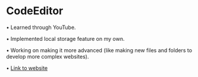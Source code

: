 # CodeEditor
• Learned through YouTube.

• Implemented local storage feature on my own.

• Working on making it more advanced (like making new files and folders to develop more complex websites).



• [Link to website](https://afreeninnovates.github.io/CodeEditor/)
